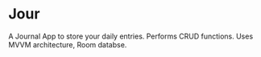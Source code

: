 # Jour
A Journal App to store your daily entries. Performs CRUD functions. Uses MVVM architecture, Room databse. 
